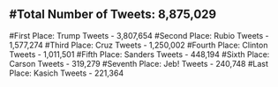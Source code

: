 #Total Number of Tweets: 8,875,029 
---
#First Place: Trump Tweets - 3,807,654
#Second Place: Rubio Tweets - 1,577,274
#Third Place: Cruz Tweets - 1,250,002
#Fourth Place: Clinton Tweets - 1,011,501
#Fifth Place: Sanders Tweets - 448,194
#Sixth Place: Carson Tweets - 319,279
#Seventh Place: Jeb! Tweets - 240,748
#Last Place: Kasich Tweets - 221,364
